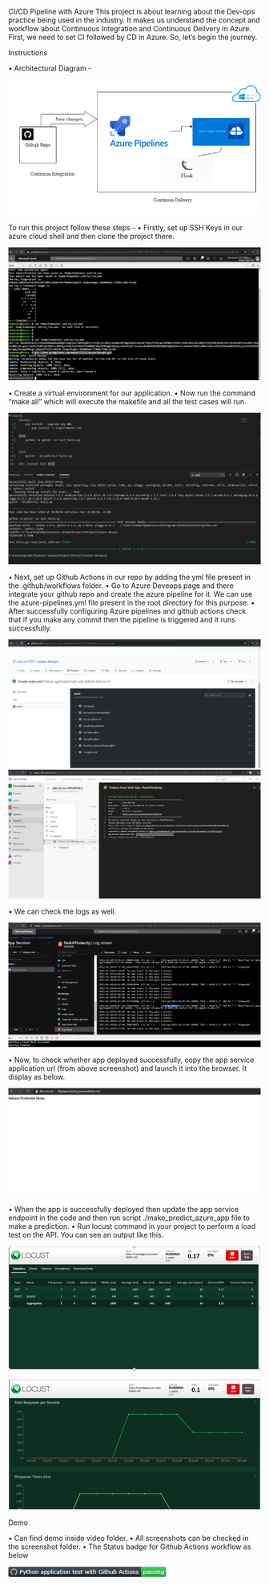 CI/CD Pipeline with Azure
This project is about learning about the Dev-ops practice being used in the industry. It makes us understand the concept and workflow about Continuous Integration and Continuous Delivery in Azure. First, we need to set CI followed by CD in Azure. So, let’s begin the journey.

Instructions

  •	Architectural Diagram -

![](Screenshots/Architecture.png)

To run this project follow these steps -
•	Firstly, set up SSH Keys in our azure cloud shell and then clone the project there.

![](Screenshots/1_ProjectClonedIntoAzureCloudShell.PNG)

•	Create a virtual environment for our application.
•	Now run the command “make all” which will execute the makefile and all the test cases will run.

![](Screenshots/2_Passed_MakeAll.PNG)

•	Next, set up Github Actions in our repo by adding the yml file present in the .github/workflows folder.
•	Go to Azure Deveops page and there integrate your github repo and create the azure pipeline for it. We can use the azure-pipelines.yml file present in the root directory for this purpose.
•	After successfully configuring Azure pipelines and github actions check that if you make any commit then the pipeline is triggered and it runs successfully.

![](Screenshots/3_GithubBuildPassed.PNG)
![](Screenshots/CD%20Pipeline.PNG)

•	We can check the logs as well.

![](Screenshots/log%20stream.PNG)

•	Now, to check whether app deployed successfully, copy the app service application url (from above screenshot) and launch it into the browser. It display as below. 

![](Screenshots/App%20Deployed.PNG)

•	When the app is successfully deployed then update the app service endpoint in the code and then run script ./make_predict_azure_app file to make a prediction.
•	Run locust command in your project to perform a load test on the API. You can see an output like this.

![](Screenshots/Locust_Stats.PNG)

![](Screenshots/Locust_Graphs.PNG)

Demo

•	Can find demo inside video folder. 
•	All screenshots can be checked in the screenshot folder.
•	The Status badge for Github Actions workflow as below

![](Screenshots/StatusBadge.PNG)


